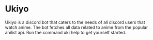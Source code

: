 # Ukiyo
Ukiyo is a discord bot that caters to the needs of all discord users that watch anime. The bot fetches all data related to anime from the popular anilist api. Run the command uki help to get yourself started. 
